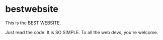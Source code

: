 # bestwebsite
This is the BEST WEBSITE.

Just read the code. It is SO SIMPLE.
To all the web devs, you're welcome.
